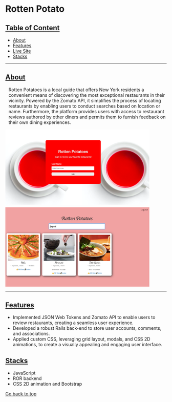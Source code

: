 <h1>Rotten Potato</h1>

## [Table of Content](#top)
<ul>
  <li><a href="#about">About</a></li>
  <li><a href="#features">Features</a></li>
  <li><a href="https://jsapp-rotten-potatoes.herokuapp.com/">Live Site</a></li>
  <li><a href="#stacks">Stacks</a></li>
</ul>
<hr>

## [About](#about)
  <p style="padding-left: 10px;">
  Rotten Potatoes is a local guide that offers New York residents a convenient means of discovering the most exceptional restaurants in their vicinity. Powered by the Zomato API, it simplifies the process of locating restaurants by enabling users to conduct searches based on location or name. Furthermore, the platform provides users with access to restaurant reviews authored by other diners and permits them to furnish feedback on their own dining experiences.
  </p>

<div>
     <img align="center" width=450px src="src/project3_1.png"/>
</div>
<div style="margin: 8px;"></div>
<div>
     <img align="center" width=450px src="src/project3_2.png"/>
</div>
<hr>

## [Features](#features)
  <ul>
      <li>Implemented JSON Web Tokens and Zomato API to enable users to review restaurants, creating a seamless user experience.</li>
      <li>Developed a robust Rails back-end to store user accounts, comments, and associations.</li>
      <li>Applied custom CSS, leveraging grid layout, modals, and CSS 2D animations, to create a visually appealing and engaging user interface.</li>
  </ul>

## [Stacks](#stacks)
  <ul>
    <li>JavaScript</li>
    <li>ROR backend</li>
    <li>CSS 2D animation and Bootstrap</li>
  </ul>

[Go back to top](#top)
